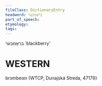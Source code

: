 ```yaml
---
fileClass: DictionaryEntry
headword: בראָמבער
part_of_speech: 
etymology: 
tags: 
---
```

בראָמבער
'blackberry'

WESTERN
========

brɔmbeαn {WTCP, Dunajská Streda, 47179}
